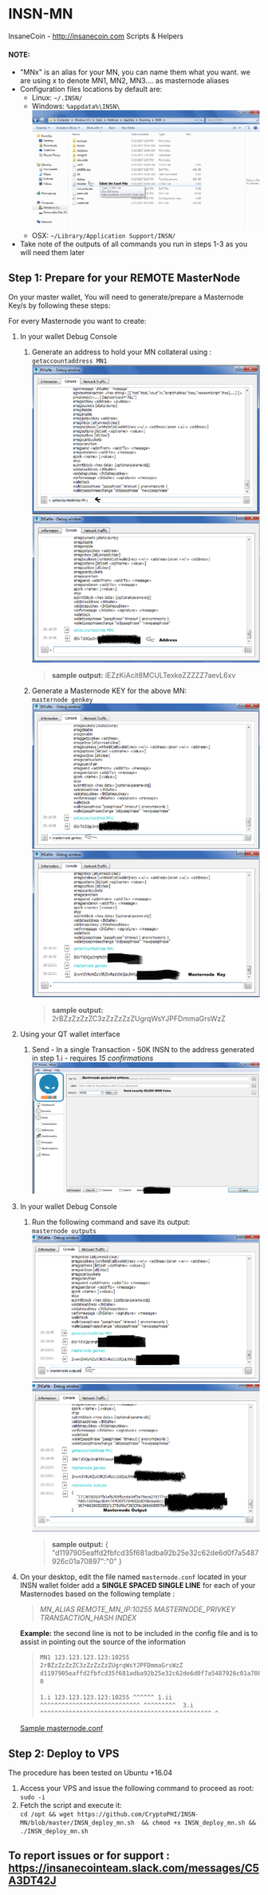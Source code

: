 # INSN-MN
InsaneCoin - http://insanecoin.com 
Scripts &amp; Helpers


#### NOTE: 

 + "MNx" is an alias for your MN, you can name them what you want. we are using x to denote MN1, MN2, MN3.... as masternode aliases
+ Configuration files locations by default are: 
   * Linux: `~/.INSN/` 
   * Windows: `%appdata%\INSN\` 
   ![Image of Windows_Roamin_folder](/images/Roaming_Folder.png)
   * OSX: `~/Library/Application Support/INSN/`
+ Take note of the outputs of all commands you run in steps 1-3 as you will need them later
 
## Step 1: Prepare for your REMOTE MasterNode
On your master wallet, You will need to generate/prepare a Masternode Key/s by following these steps:

For every Masternode you want to create: 
1. In your wallet Debug Console
   1. Generate an address to hold your MN collateral using : <br> ` getaccountaddress MN1 `
       ![Image of getaccountaddress_in](/images/Generate_MN_PubKey_I.png "Input")
       ![Image of getaccountaddress_out](/images/Generate_MN_PubKey_O.png "Output")
       >**sample output:** iEZzKiAcit8MCULTexkeZZZZZ7aevL6xv
       
   2. Generate a Masternode KEY for the above MN:            <br> ` masternode genkey `
       ![Image of masternode_genkey_in](/images/Generate_MN_Key_I.png "Input")
       ![Image of masternode_genkey_out](/images/Generate_MN_Key_O.png "Output")
       >**sample output:** 2rBZzZzZzZC3zZzZzZzZUgrqWsYJPFDmmaGrsWzZ
       
2. Using your QT wallet interface
   1.  Send - In a single Transaction - 50K INSN to the address generated in step 1.i - requires *15 confirmations*
       ![Image of send_payment](/images/MN_Collateral.png "Send Payment")
       
3. In your wallet Debug Console
   1.  Run the following command and save its output:<br> `masternode outputs` 
        ![Image of masternode_output_in](/images/Masternode_Outputs_I.png "Input")
        ![Image of masternode_output_out](/images/Masternode_Outputs_O.png "Output")
        >**sample output:** { "d1197905eaffd2fbfcd35f681adba92b25e32c62de6d0f7a5487926c01a70897":"0" }
        
4. On your desktop, edit the file named `masternode.conf` located in your INSN wallet folder add a **SINGLE SPACED SINGLE LINE** for each of your Masternodes based on the following template : 
   >*MN_ALIAS REMOTE_MN_IP:10255 MASTERNODE_PRIVKEY TRANSACTION_HASH INDEX*
   
   **Example:** the second line is not to be included in the config file and is to assist in pointing out the source of the information
   ><pre><code>MN1 123.123.123.123:10255 2rBZzZzZzZC3zZzZzZzZUgrqWsYJPFDmmaGrsWzZ d1197905eaffd2fbfcd35f681adba92b25e32c62de6d0f7a5487926c01a70897 0<br>
   >1.i 123.123.123.123:10255 ^^^^^^ 1.ii ^^^^^^^^^^^^^^^^^^^^^^^^^^^^ ^^^^^^^^^  3.i  ^^^^^^^^^^^^^^^^^^^^^^^^^^^^^^^^^^^^^^^^^^^^^^^^ ^</code></pre>
   
   [Sample masternode.conf](https://github.com/CryptoPHI/INSN-MN/blob/master/masternode.conf)
## Step 2: Deploy to VPS
The procedure has been tested on Ubuntu +16.04
1. Access your VPS and issue the following command to proceed as root: <br>`sudo -i`
2. Fetch the script and execute it: <br> `cd /opt && wget https://github.com/CryptoPHI/INSN-MN/blob/master/INSN_deploy_mn.sh  && chmod +x INSN_deploy_mn.sh && ./INSN_deploy_mn.sh`

## To report issues or for support : <br> https://insanecointeam.slack.com/messages/C5A3DT42J

